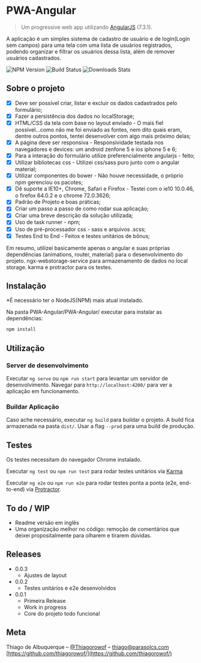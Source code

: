 # PWA-Angular
> Um progressive web app utilizando [AngularJS](https://github.com/angular/angular-cli) (7.3.1).

A aplicação é um simples sistema de cadastro de usuário e de login(Login sem campos) para uma tela com uma lista de usuários registrados, podendo organizar e filtrar os usuários dessa lista, além de remover usuários cadastrados.

![NPM Version][npm-image]
![Build Status][travis-image]
![Downloads Stats][npm-downloads]

## Sobre o projeto

- [x] Deve ser possível criar, listar e excluir os dados cadastrados pelo formulário;
- [x] Fazer a persistência dos dados no localStorage;
- [x] HTML/CSS da tela com base no layout enviado - O mais fiel possível...como não me foi enviado as fontes, nem dito quais eram, dentre outros pontos, tentei desenvolver com algo mais próximo delas;
- [x] A página deve ser responsiva - Responsividade testada nos navegadores e devices: um android zenfone 5 e ios iphone 5 e 6;
- [x] Para a interação do formulário utilize preferencialmente angularjs - feito;
- [x] Utilizar bibliotecas css - Utilizei css/sass puro junto com o angular material;
- [x] Utilizar componentes do bower - Não houve necessidade, o próprio npm gerenciou os pacotes;
- [x] Dê suporte a IE10+, Chrome, Safari e Firefox - Testei com o ie10 10.0.46, o firefox 64.0.2 e o chrome 72.0.3626;
- [x] Padrão de Projeto e boas práticas;
- [x] Criar um passo a passo de como rodar sua aplicação;
- [x] Criar uma breve descrição da solução utilizada;
- [x] Uso de task runner - npm;
- [x] Uso de pré-processador css - sass e arquivos .scss;
- [x] Testes End to End - Feitos e testes unitários de bônus;

Em resumo, utilizei basicamente apenas o angular e suas próprias dependências (animations, router, material) para o desenvolvimento do projeto.
ngx-webstorage-service para armazenamento de dados no local storage.
karma e protractor para os testes.

## Instalação

*É necessário ter o NodeJS(NPM) mais atual instalado.

Na pasta PWA-Angular/PWA-Angular/ executar para instalar as dependências:
```sh
npm install
```

## Utilização

### Server de desenvolvimento

Executar `ng serve` ou `npm run start` para levantar um servidor de desenvolvimento. Navegar para `http://localhost:4200/` para ver a aplicação em funcionamento.

### Buildar Aplicação

Caso ache necessário, executar `ng build` para buildar o projeto. A build fica armazenada na pasta `dist/`. Usar a flag `--prod` para uma build de produção.

## Testes

Os testes necessitam do navegador Chrome instalado.

Executar `ng test` ou `npm run test` para rodar testes unitários via [Karma](https://karma-runner.github.io)

Executar `ng e2e` ou `npm run e2e` para rodar testes ponta a ponta (e2e, end-to-end) via [Protractor](http://www.protractortest.org/).


## To do / WIP

* Readme versão em inglês
* Uma organização melhor no código: remoção de comentários que deixei propositalmente para olharem e tirarem dúvidas.

## Releases

* 0.0.3
    * Ajustes de layout
* 0.0.2
    * Testes unitários e e2e desenvolvidos
* 0.0.1
    * Primeira Release
    * Work in progress
    * Core do projeto todo funcional

## Meta

Thiago de Albuquerque – [@Thiagorowof](https://twitter.com/Thiagorowof) – thiago@parasolcs.com
[https://github.com/thiagorowof/](https://github.com/thiagorowof/)


[npm-image]: https://img.shields.io/npm/v/datadog-metrics.svg?style=flat-square
[npm-downloads]: https://img.shields.io/npm/dm/datadog-metrics.svg?style=flat-square
[travis-image]: https://img.shields.io/travis/dbader/node-datadog-metrics/master.svg?style=flat-square
